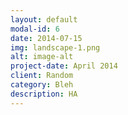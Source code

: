 ```yaml
---
layout: default
modal-id: 6
date: 2014-07-15
img: landscape-1.png
alt: image-alt
project-date: April 2014
client: Random
category: Bleh
description: HA
---
```

